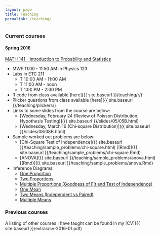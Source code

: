 ```yaml
---
layout: page
title: Teaching
permalink: /teaching/
---
```


### Current courses

#### Spring 2016

[MATH 141 - Introduction to Probability and Statistics](http://andrewpbray.github.io/math-141/)

- MWF 11:00 - 11:50 AM in Physics 123
- Labs in ETC 211
    * T 10:00 AM - 11:00 AM
    * T 11:00 AM - noon
    * T 1:00 PM - 2:00 PM
- R code from class available [here]({{ site.baseurl }}/teaching/r/)
- Plicker questions from class available [here]({{ site.baseurl }}/teaching/plickers/)
- Links to some slides from the course are below:
    * [Wednesday, February 24 (Review of Poisson Distribution, Hypothesis Testing)]({{ site.baseurl }}/slides/05/05B.html)
    * [Wednesday, March 16 (Chi-square Distribution)]({{ site.baseurl }}/slides/08/08B.html)
- Sample worked out problems are below:
    * [Chi-Square Test of Independence]({{ site.baseurl }}/teaching/sample_problems/chi-square.html) [(Rmd)]({{ site.baseurl }}/teaching/sample_problems/chi-square.Rmd)
    * [ANOVA]({{ site.baseurl }}/teaching/sample_problems/anova.html) [(Rmd)]({{ site.baseurl }}/teaching/sample_problems/anova.Rmd)
- Inference Diagrams
    * <a href = "{{ site.baseurl }}/teaching/diagrams/one_prop.pdf" target = "_blank">One Proportion</a> 
    * <a href = "{{ site.baseurl }}/teaching/diagrams/two_props.pdf" target = "_blank">Two Proportions</a> 
    * <a href = "{{ site.baseurl }}/teaching/diagrams/multi_prop.pdf" target = "_blank">Multiple Proportions (Goodness of Fit and Test of Independence)</a> 
    * <a href = "{{ site.baseurl }}/teaching/diagrams/one_mean.pdf" target = "_blank">One Mean</a> 
    * <a href = "{{ site.baseurl }}/teaching/diagrams/two_means.pdf" target = "_blank">Two Means (Independent vs Paired)</a> 
    * <a href = "{{ site.baseurl }}/teaching/diagrams/multi_means.pdf" target = "_blank">Multiple Means</a> 

### Previous courses

A listing of other courses I have taught can be found in my [CV]({{ site.baseurl }}/extras/cv-2016-01.pdf)